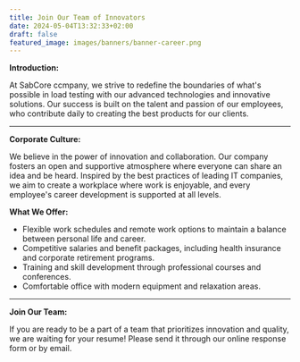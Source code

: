 ```yaml
---
title: Join Our Team of Innovators
date: 2024-05-04T13:32:33+02:00
draft: false
featured_image: images/banners/banner-career.png
---
```


**Introduction:**

At SabCore ccmpany, we strive to redefine the boundaries of what's possible in load testing with our advanced technologies and innovative solutions. Our success is built on the talent and passion of our employees, who contribute daily to creating the best products for our clients.

---

**Corporate Culture:**

We believe in the power of innovation and collaboration. Our company fosters an open and supportive atmosphere where everyone can share an idea and be heard. Inspired by the best practices of leading IT companies, we aim to create a workplace where work is enjoyable, and every employee's career development is supported at all levels.

**What We Offer:**

- Flexible work schedules and remote work options to maintain a balance between personal life and career.
- Competitive salaries and benefit packages, including health insurance and corporate retirement programs.
- Training and skill development through professional courses and conferences.
- Comfortable office with modern equipment and relaxation areas.

---

**Join Our Team:**

If you are ready to be a part of a team that prioritizes innovation and quality, we are waiting for your resume! Please send it through our online response form or by email.


